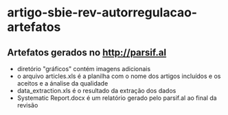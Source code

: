 # artigo-sbie-rev-autorregulacao-artefatos

## Artefatos gerados no http://parsif.al

- diretório "gráficos\" contém imagens adicionais
- o arquivo articles.xls é a planilha com o nome dos artigos incluídos e os aceitos e a ánalise da qualidade 
- data_extraction.xls é o resultado da extração dos dados
- Systematic Report.docx é um relatório gerado pelo parsif.al ao final da revisão 
